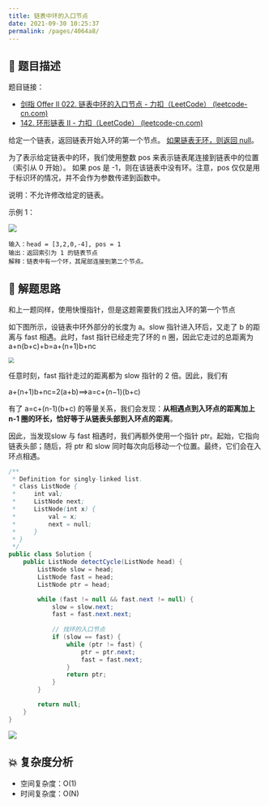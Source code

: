 ```yaml
---
title: 链表中环的入口节点
date: 2021-09-30 10:25:37
permalink: /pages/4064a8/
---
```


## 📃 题目描述

题目链接：

- [剑指 Offer II 022. 链表中环的入口节点 - 力扣（LeetCode） (leetcode-cn.com)](https://leetcode-cn.com/problems/c32eOV/)
- [142. 环形链表 II - 力扣（LeetCode） (leetcode-cn.com)](https://leetcode-cn.com/problems/linked-list-cycle-ii/)

给定一个链表，返回链表开始入环的第一个节点。 <u>如果链表无环，则返回 null</u>。

为了表示给定链表中的环，我们使用整数 pos 来表示链表尾连接到链表中的位置（索引从 0 开始）。 如果 pos 是 -1，则在该链表中没有环。注意，pos 仅仅是用于标识环的情况，并不会作为参数传递到函数中。

说明：不允许修改给定的链表。

示例 1：

![](https://cs-wiki.oss-cn-shanghai.aliyuncs.com/img/20201113213046.png)

```
输入：head = [3,2,0,-4], pos = 1
输出：返回索引为 1 的链表节点
解释：链表中有一个环，其尾部连接到第二个节点。
```

## 🔔 解题思路

和上一题同样，使用快慢指针，但是这题需要我们找出入环的第一个节点

如下图所示，设链表中环外部分的长度为 a。slow 指针进入环后，又走了 b 的距离与 fast 相遇。此时，fast 指针已经走完了环的 n 圈，因此它走过的总距离为 a+n(b+c)+b=a+(n+1)b+nc

<img src="https://cs-wiki.oss-cn-shanghai.aliyuncs.com/img/20201113214440.png" style="zoom: 67%;" />

任意时刻，fast 指针走过的距离都为 slow 指针的 2 倍。因此，我们有

a+(n+1)b+nc=2(a+b)⟹a=c+(n−1)(b+c)

有了 a=c+(n-1)(b+c) 的等量关系，我们会发现：**从相遇点到入环点的距离加上 n-1 圈的环长，恰好等于从链表头部到入环点的距离**。

因此，当发现slow 与 fast 相遇时，我们再额外使用一个指针 ptr。起始，它指向链表头部；随后，将 ptr 和 slow 同时每次向后移动一个位置。最终，它们会在入环点相遇。


```java
/**
 * Definition for singly-linked list.
 * class ListNode {
 *     int val;
 *     ListNode next;
 *     ListNode(int x) {
 *         val = x;
 *         next = null;
 *     }
 * }
 */
public class Solution {
    public ListNode detectCycle(ListNode head) {
        ListNode slow = head;
        ListNode fast = head;
        ListNode ptr = head;

        while (fast != null && fast.next != null) {
            slow = slow.next;
            fast = fast.next.next;
            
            // 找环的入口节点
            if (slow == fast) {
                while (ptr != fast) {
                    ptr = ptr.next;
                    fast = fast.next;
                }
                return ptr;
            }
        }

        return null;
    }
}
```

![](https://cs-wiki.oss-cn-shanghai.aliyuncs.com/img/20210930103355.png)

## 💥 复杂度分析

- 空间复杂度：O(1)
- 时间复杂度：O(N)

